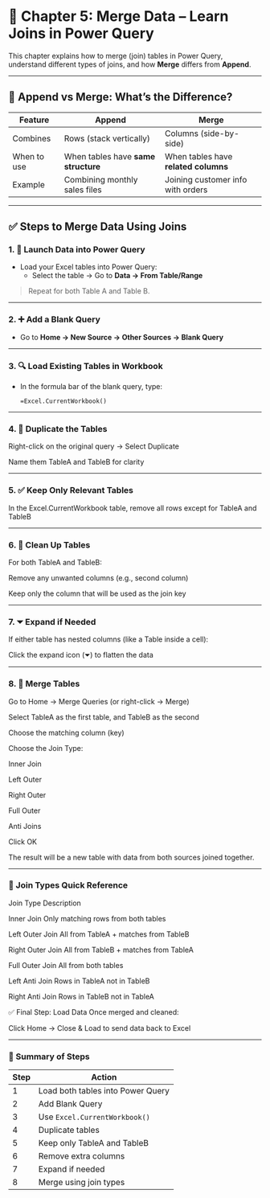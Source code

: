 # 📘 Chapter 5: Merge Data – Learn Joins in Power Query

This chapter explains how to merge (join) tables in Power Query, understand different types of joins, and how **Merge** differs from **Append**.

---

## 🔄 Append vs Merge: What’s the Difference?

| Feature | Append | Merge |
|--------|--------|-------|
| Combines | Rows (stack vertically) | Columns (side-by-side) |
| When to use | When tables have **same structure** | When tables have **related columns** |
| Example | Combining monthly sales files | Joining customer info with orders |

---

## ✅ Steps to Merge Data Using Joins

### 1. 🚀 Launch Data into Power Query
- Load your Excel tables into Power Query:
  - Select the table → Go to **Data → From Table/Range**

> Repeat for both Table A and Table B.

---

### 2. ➕ Add a Blank Query
- Go to **Home → New Source → Other Sources → Blank Query**

---

### 3. 🔍 Load Existing Tables in Workbook
- In the formula bar of the blank query, type:

  ```powerquery
  =Excel.CurrentWorkbook()

---

### 4. 📝 Duplicate the Tables
Right-click on the original query → Select Duplicate

Name them TableA and TableB for clarity

---

### 5. ✅ Keep Only Relevant Tables
In the Excel.CurrentWorkbook table, remove all rows except for TableA and TableB

---

### 6. 🧹 Clean Up Tables
For both TableA and TableB:

Remove any unwanted columns (e.g., second column)

Keep only the column that will be used as the join key

---

### 7. ⏷ Expand if Needed
If either table has nested columns (like a Table inside a cell):

Click the expand icon (⏷) to flatten the data

---

### 8. 🔗 Merge Tables
Go to Home → Merge Queries (or right-click → Merge)

Select TableA as the first table, and TableB as the second

Choose the matching column (key)

Choose the Join Type:

Inner Join

Left Outer

Right Outer

Full Outer

Anti Joins

Click OK

The result will be a new table with data from both sources joined together.

---

### 🔁 Join Types Quick Reference
Join Type	Description

Inner Join	Only matching rows from both tables

Left Outer Join	All from TableA + matches from TableB

Right Outer Join	All from TableB + matches from TableA

Full Outer Join	All from both tables

Left Anti Join	Rows in TableA not in TableB

Right Anti Join	Rows in TableB not in TableA

✅ Final Step: Load Data
Once merged and cleaned:

Click Home → Close & Load to send data back to Excel

---

### 📌 Summary of Steps

| Step | Action                            |
| ---- | --------------------------------- |
| 1    | Load both tables into Power Query |
| 2    | Add Blank Query                   |
| 3    | Use `Excel.CurrentWorkbook()`     |
| 4    | Duplicate tables                  |
| 5    | Keep only TableA and TableB       |
| 6    | Remove extra columns              |
| 7    | Expand if needed                  |
| 8    | Merge using join types            |

